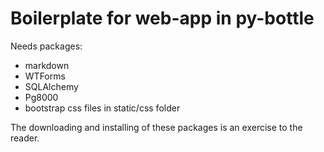 # Boilerplate for web-app in py-bottle

Needs packages:
* markdown
* WTForms
* SQLAlchemy
* Pg8000
* bootstrap css files in static/css folder

The downloading and installing of these packages is an exercise to the reader.
